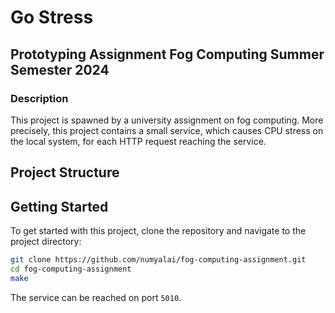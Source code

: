 # Go Stress

## Prototyping Assignment Fog Computing Summer Semester 2024

### Description

This project is spawned by a university assignment on fog computing. More precisely, this project contains a small service, which causes CPU stress on the local system, for each HTTP request reaching the service.
## Project Structure

## Getting Started

To get started with this project, clone the repository and navigate to the project directory:

```bash
git clone https://github.com/numyalai/fog-computing-assignment.git
cd fog-computing-assignment
make
```
The service can be reached on port `5010`.
